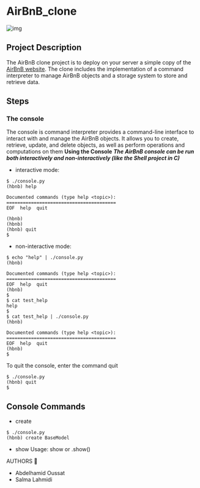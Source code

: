 # AirBnB_clone
![img](https://www.aydentownsley.com/img/hbnb.png)
## Project Description
The AirBnB clone project is to deploy on your server a simple copy of the [AirBnB website](https://fr.airbnb.com/?_set_bev_on_new_domain=1689093982_NDQ0M2I3YWY1MTcy). The clone includes the implementation of a command interpreter to manage AirBnB objects and a storage system to store and retrieve data.
## Steps
### The console
The console is  command interpreter provides a command-line interface to interact with and manage the AirBnB objects. It allows you to create, retrieve, update, and delete objects, as well as perform operations and computations on them
**Using the Console**
**_The AirBnB console can be run both interactively and non-interactively (like the Shell project in C)_**
* interactive mode:
```
$ ./console.py
(hbnb) help

Documented commands (type help <topic>):
========================================
EOF  help  quit

(hbnb) 
(hbnb) 
(hbnb) quit
$
```
* non-interactive mode:
```
$ echo "help" | ./console.py
(hbnb)

Documented commands (type help <topic>):
========================================
EOF  help  quit
(hbnb) 
$
$ cat test_help
help
$
$ cat test_help | ./console.py
(hbnb)

Documented commands (type help <topic>):
========================================
EOF  help  quit
(hbnb) 
$
```
To quit the console, enter the command quit
```
$ ./console.py
(hbnb) quit
$
```
## Console Commands
* create
```
$ ./console.py
(hbnb) create BaseModel
```
* show
Usage: show <class> <id> or <class>.show(<id>)

AUTHORS :pencil:
* Abdelhamid Oussat
* Salma Lahmidi
